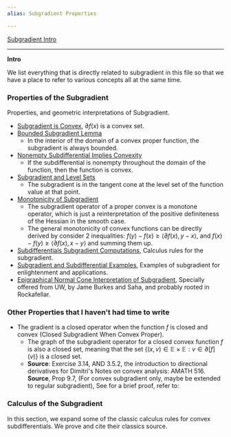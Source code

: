 ```yaml
---
alias: Subgradient Properties

---
```

[Subgradient Intro](Subgradient%20Intro.md)

---
**Intro**

We list everything that is directly related to subgradient in this file so that we have a place to refer to various concepts all at the same time. 

### **Properties of the Subgradient**

Properties, and geometric interpretations of Subgradient. 

* [Subgradient is Convex](../Convex%20Subgradient%20is%20Convex), $\partial f(x)$ is a convex set. 
* [Bounded Subgradient Lemma](Bounded%20Subgradient%20Lemma.md)
	* In the interior of the domain of a convex proper function, the subgradient is always bounded. 
* [Nonempty Subdifferential Implies Convexity](Nonempty%20Subdifferential%20Implies%20Convexity.md)
	* If the subdifferential is nonempty throughout the domain of the function, then the function is convex. 
* [Subgradient and Level Sets](Subgradient%20and%20Level%20Sets.md)
	* The subgradient is in the tangent cone at the level set of the function value at that point. 
* [Monotonicity of Subgradient](Monotonicity%20of%20Subgradient.md)
	* The subgradient operator of a proper convex is a monotone operator, which is just a reinterpretation of the positive definiteness of the Hessian in the smooth case. 
	* The general monotonicity of convex functions can be directly derived by consider 2 inequalities: $f(y) - f(x) \ge \langle \partial f(x), y - x\rangle$, and $f(x) - f(y)\ge \langle \partial f(x), x - y\rangle$ and summing them up. 
* [Subdifferentials Subgradient Computations](Subdifferentials%20Subgradient%20Computations.md), Calculus rules for the subgradient. 
* [Subgradient and Subdifferential Examples](Subgradient%20and%20Subdifferential%20Examples.md), Examples of subgradient for enlightenment and applications. 
* [Epigraphical Normal Cone Interpretation of Subgradient](Epigraphical%20Normal%20Cone%20Interpretation%20of%20Subgradient.md), Specially offered from UW, by Jame Burkes and Saha, and probably rooted in Rockafellar. 

### **Other Properties that I haven't had time to write**

* The gradient is a closed operator when the function $f$ is closed and convex (Closed Subgradient When Convex Proper). 
	* The graph of the subgradient operator for a closed convex function $f$ is also a closed set, meaning that the set $\{(x, v)\in \mathbb E \times \mathbb E: v \in \partial [f](v)\}$ is a closed set. 
	* **Source**: Exercise 3.14, AND 3.5.2, the introduction to directional derivatives for Dimitri's Notes on convex analysis: AMATH 516. **Source**, Prop 9.7, (For convex subgradient only, maybe be extended to regular subgradient), See for a brief proof, refer to: 


### **Calculus of the Subgradient**

In this section, we expand some of the classic calculus rules for convex subdifferentials. We prove and cite their classics source. 



